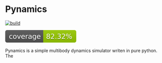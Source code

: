 # Pynamics

[![build](https://github.com/AlexP210/pynamics/actions/workflows/build.yml/badge.svg)](https://github.com/AlexP210/pynamics/actions/workflows/build.yml)

![coverage](https://github.com/AlexP210/pynamics/blob/pylint-integration/.coverage-badge.svg)


Pynamics is a simple multibody dynamics simulator writen in pure python. The
